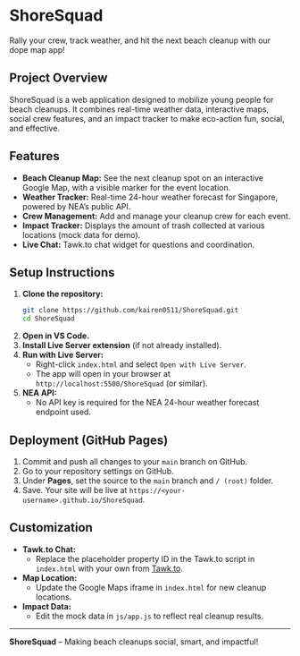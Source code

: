 # ShoreSquad

Rally your crew, track weather, and hit the next beach cleanup with our dope map app!

## Project Overview
ShoreSquad is a web application designed to mobilize young people for beach cleanups. It combines real-time weather data, interactive maps, social crew features, and an impact tracker to make eco-action fun, social, and effective.

## Features
- **Beach Cleanup Map:** See the next cleanup spot on an interactive Google Map, with a visible marker for the event location.
- **Weather Tracker:** Real-time 24-hour weather forecast for Singapore, powered by NEA’s public API.
- **Crew Management:** Add and manage your cleanup crew for each event.
- **Impact Tracker:** Displays the amount of trash collected at various locations (mock data for demo).
- **Live Chat:** Tawk.to chat widget for questions and coordination.

## Setup Instructions
1. **Clone the repository:**
   ```sh
   git clone https://github.com/kairen0511/ShoreSquad.git
   cd ShoreSquad
   ```
2. **Open in VS Code.**
3. **Install Live Server extension** (if not already installed).
4. **Run with Live Server:**
   - Right-click `index.html` and select `Open with Live Server`.
   - The app will open in your browser at `http://localhost:5500/ShoreSquad` (or similar).
5. **NEA API:**
   - No API key is required for the NEA 24-hour weather forecast endpoint used.

## Deployment (GitHub Pages)
1. Commit and push all changes to your `main` branch on GitHub.
2. Go to your repository settings on GitHub.
3. Under **Pages**, set the source to the `main` branch and `/ (root)` folder.
4. Save. Your site will be live at `https://<your-username>.github.io/ShoreSquad`.

## Customization
- **Tawk.to Chat:**
  - Replace the placeholder property ID in the Tawk.to script in `index.html` with your own from [Tawk.to](https://www.tawk.to/).
- **Map Location:**
  - Update the Google Maps iframe in `index.html` for new cleanup locations.
- **Impact Data:**
  - Edit the mock data in `js/app.js` to reflect real cleanup results.

---

**ShoreSquad** – Making beach cleanups social, smart, and impactful!
